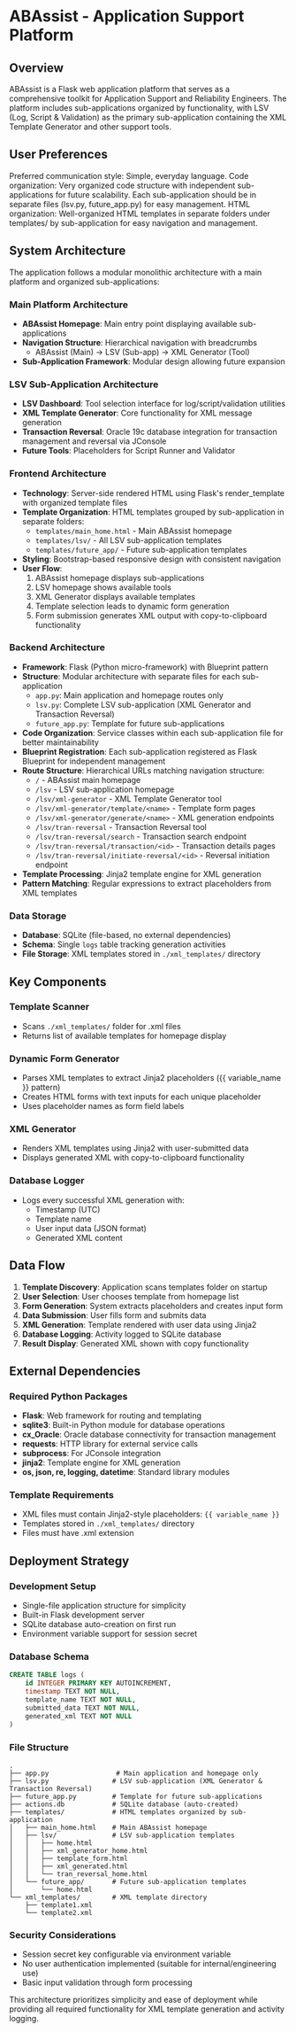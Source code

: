 # ABAssist - Application Support Platform

## Overview

ABAssist is a Flask web application platform that serves as a comprehensive toolkit for Application Support and Reliability Engineers. The platform includes sub-applications organized by functionality, with LSV (Log, Script & Validation) as the primary sub-application containing the XML Template Generator and other support tools.

## User Preferences

Preferred communication style: Simple, everyday language.
Code organization: Very organized code structure with independent sub-applications for future scalability. Each sub-application should be in separate files (lsv.py, future_app.py) for easy management.
HTML organization: Well-organized HTML templates in separate folders under templates/ by sub-application for easy navigation and management.

## System Architecture

The application follows a modular monolithic architecture with a main platform and organized sub-applications:

### Main Platform Architecture
- **ABAssist Homepage**: Main entry point displaying available sub-applications
- **Navigation Structure**: Hierarchical navigation with breadcrumbs
  - ABAssist (Main) → LSV (Sub-app) → XML Generator (Tool)
- **Sub-Application Framework**: Modular design allowing future expansion

### LSV Sub-Application Architecture
- **LSV Dashboard**: Tool selection interface for log/script/validation utilities
- **XML Template Generator**: Core functionality for XML message generation
- **Transaction Reversal**: Oracle 19c database integration for transaction management and reversal via JConsole
- **Future Tools**: Placeholders for Script Runner and Validator

### Frontend Architecture
- **Technology**: Server-side rendered HTML using Flask's render_template with organized template files
- **Template Organization**: HTML templates grouped by sub-application in separate folders:
  - `templates/main_home.html` - Main ABAssist homepage
  - `templates/lsv/` - All LSV sub-application templates
  - `templates/future_app/` - Future sub-application templates
- **Styling**: Bootstrap-based responsive design with consistent navigation
- **User Flow**: 
  1. ABAssist homepage displays sub-applications
  2. LSV homepage shows available tools
  3. XML Generator displays available templates
  4. Template selection leads to dynamic form generation
  5. Form submission generates XML output with copy-to-clipboard functionality

### Backend Architecture
- **Framework**: Flask (Python micro-framework) with Blueprint pattern
- **Structure**: Modular architecture with separate files for each sub-application
  - `app.py`: Main application and homepage routes only
  - `lsv.py`: Complete LSV sub-application (XML Generator and Transaction Reversal)
  - `future_app.py`: Template for future sub-applications
- **Code Organization**: Service classes within each sub-application file for better maintainability
- **Blueprint Registration**: Each sub-application registered as Flask Blueprint for independent management
- **Route Structure**: Hierarchical URLs matching navigation structure:
  - `/` - ABAssist main homepage
  - `/lsv` - LSV sub-application homepage  
  - `/lsv/xml-generator` - XML Template Generator tool
  - `/lsv/xml-generator/template/<name>` - Template form pages
  - `/lsv/xml-generator/generate/<name>` - XML generation endpoints
  - `/lsv/tran-reversal` - Transaction Reversal tool
  - `/lsv/tran-reversal/search` - Transaction search endpoint
  - `/lsv/tran-reversal/transaction/<id>` - Transaction details pages
  - `/lsv/tran-reversal/initiate-reversal/<id>` - Reversal initiation endpoint
- **Template Processing**: Jinja2 template engine for XML generation
- **Pattern Matching**: Regular expressions to extract placeholders from XML templates

### Data Storage
- **Database**: SQLite (file-based, no external dependencies)
- **Schema**: Single `logs` table tracking generation activities
- **File Storage**: XML templates stored in `./xml_templates/` directory

## Key Components

### Template Scanner
- Scans `./xml_templates/` folder for .xml files
- Returns list of available templates for homepage display

### Dynamic Form Generator
- Parses XML templates to extract Jinja2 placeholders ({{ variable_name }} pattern)
- Creates HTML forms with text inputs for each unique placeholder
- Uses placeholder names as form field labels

### XML Generator
- Renders XML templates using Jinja2 with user-submitted data
- Displays generated XML with copy-to-clipboard functionality

### Database Logger
- Logs every successful XML generation with:
  - Timestamp (UTC)
  - Template name
  - User input data (JSON format)
  - Generated XML content

## Data Flow

1. **Template Discovery**: Application scans templates folder on startup
2. **User Selection**: User chooses template from homepage list
3. **Form Generation**: System extracts placeholders and creates input form
4. **Data Submission**: User fills form and submits data
5. **XML Generation**: Template rendered with user data using Jinja2
6. **Database Logging**: Activity logged to SQLite database
7. **Result Display**: Generated XML shown with copy functionality

## External Dependencies

### Required Python Packages
- **Flask**: Web framework for routing and templating
- **sqlite3**: Built-in Python module for database operations
- **cx_Oracle**: Oracle database connectivity for transaction management
- **requests**: HTTP library for external service calls
- **subprocess**: For JConsole integration
- **jinja2**: Template engine for XML generation
- **os, json, re, logging, datetime**: Standard library modules

### Template Requirements
- XML files must contain Jinja2-style placeholders: `{{ variable_name }}`
- Templates stored in `./xml_templates/` directory
- Files must have .xml extension

## Deployment Strategy

### Development Setup
- Single-file application structure for simplicity
- Built-in Flask development server
- SQLite database auto-creation on first run
- Environment variable support for session secret

### Database Schema
```sql
CREATE TABLE logs (
    id INTEGER PRIMARY KEY AUTOINCREMENT,
    timestamp TEXT NOT NULL,
    template_name TEXT NOT NULL,
    submitted_data TEXT NOT NULL,
    generated_xml TEXT NOT NULL
)
```

### File Structure
```
.
├── app.py                 # Main application and homepage only
├── lsv.py                # LSV sub-application (XML Generator & Transaction Reversal)
├── future_app.py         # Template for future sub-applications
├── actions.db            # SQLite database (auto-created)
├── templates/            # HTML templates organized by sub-application
│   ├── main_home.html    # Main ABAssist homepage
│   ├── lsv/              # LSV sub-application templates
│   │   ├── home.html
│   │   ├── xml_generator_home.html
│   │   ├── template_form.html
│   │   ├── xml_generated.html
│   │   └── tran_reversal_home.html
│   └── future_app/       # Future sub-application templates
│       └── home.html
└── xml_templates/        # XML template directory
    ├── template1.xml
    └── template2.xml
```

### Security Considerations
- Session secret key configurable via environment variable
- No user authentication implemented (suitable for internal/engineering use)
- Basic input validation through form processing

This architecture prioritizes simplicity and ease of deployment while providing all required functionality for XML template generation and activity logging.